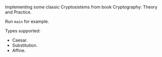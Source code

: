 Implementing some classic Cryptosistems from book Cryptography: Theory and Practice.

Run `main` for example.

Types supported:
- Caesar.
- Substitution.
- Affine.
